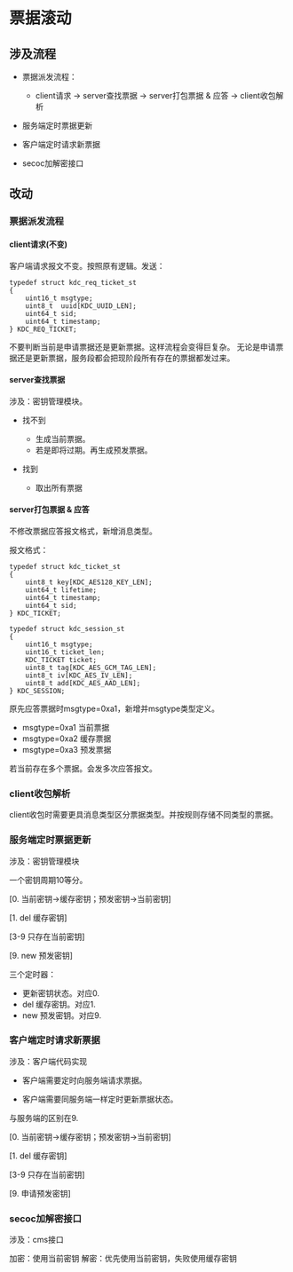 # 票据滚动

## 涉及流程

- 票据派发流程：
    - client请求 -> server查找票据 -> server打包票据 & 应答 -> client收包解析

- 服务端定时票据更新

- 客户端定时请求新票据

- secoc加解密接口

## 改动

### 票据派发流程

#### client请求(不变)

客户端请求报文不变。按照原有逻辑。发送：

    typedef struct kdc_req_ticket_st
    {
        uint16_t msgtype;
        uint8_t  uuid[KDC_UUID_LEN];
        uint64_t sid;
        uint64_t timestamp;
    } KDC_REQ_TICKET;

不要判断当前是申请票据还是更新票据。这样流程会变得巨复杂。
无论是申请票据还是更新票据，服务段都会把现阶段所有存在的票据都发过来。

#### server查找票据

涉及：密钥管理模块。

- 找不到
    - 生成当前票据。
    - 若是即将过期。再生成预发票据。

- 找到
    - 取出所有票据

#### server打包票据 & 应答

不修改票据应答报文格式，新增消息类型。

报文格式：

    typedef struct kdc_ticket_st
    {
        uint8_t key[KDC_AES128_KEY_LEN];
        uint64_t lifetime;
        uint64_t timestamp;
        uint64_t sid;
    } KDC_TICKET;

    typedef struct kdc_session_st
    {
        uint16_t msgtype;
        uint16_t ticket_len;
        KDC_TICKET ticket;
        uint8_t tag[KDC_AES_GCM_TAG_LEN];
        uint8_t iv[KDC_AES_IV_LEN];
        uint8_t add[KDC_AES_AAD_LEN];
    } KDC_SESSION;

原先应答票据时msgtype=0xa1，新增并msgtype类型定义。

- msgtype=0xa1 当前票据
- msgtype=0xa2 缓存票据
- msgtype=0xa3 预发票据

若当前存在多个票据。会发多次应答报文。

### client收包解析

client收包时需要更具消息类型区分票据类型。并按规则存储不同类型的票据。

### 服务端定时票据更新

涉及：密钥管理模块

一个密钥周期10等分。

[0. 当前密钥->缓存密钥；预发密钥->当前密钥]

[1. del 缓存密钥]

[3-9 只存在当前密钥]

[9. new 预发密钥]

三个定时器：

- 更新密钥状态。对应0.
- del 缓存密钥。对应1.
- new 预发密钥。对应9.

### 客户端定时请求新票据

涉及：客户端代码实现

- 客户端需要定时向服务端请求票据。

- 客户端需要同服务端一样定时更新票据状态。

与服务端的区别在9.

[0. 当前密钥->缓存密钥；预发密钥->当前密钥]

[1. del 缓存密钥]

[3-9 只存在当前密钥]

[9. 申请预发密钥]

### secoc加解密接口

涉及：cms接口

加密：使用当前密钥
解密：优先使用当前密钥，失败使用缓存密钥

